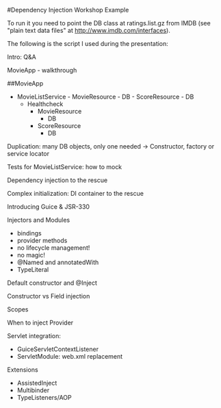 #Dependency Injection Workshop Example

To run it you need to point the DB class at ratings.list.gz from IMDB (see "plain text data files" at http://www.imdb.com/interfaces).

The following is the script I used during the presentation:

Intro: Q&A

MovieApp - walkthrough

##MovieApp
- MovieListService
		- MovieResource
			- DB
		- ScoreResource
			- DB
	- Healthcheck
		- MovieResource
			- DB
		- ScoreResource
			- DB


Duplication: many DB objects, only one needed -> Constructor, factory or service locator

Tests for MovieListService: how to mock

Dependency injection to the rescue

Complex initialization: DI container to the rescue

Introducing Guice & JSR-330

Injectors and Modules

 - bindings
 - provider methods
 - no lifecycle management!
 - no magic!
 - @Named and annotatedWith
 - TypeLiteral

Default constructor and @Inject

Constructor vs Field injection

Scopes

When to inject Provider<T>

Servlet integration:
 - GuiceServletContextListener
 - ServletModule: web.xml replacement


Extensions

 - AssistedInject
 - Multibinder
 - TypeListeners/AOP